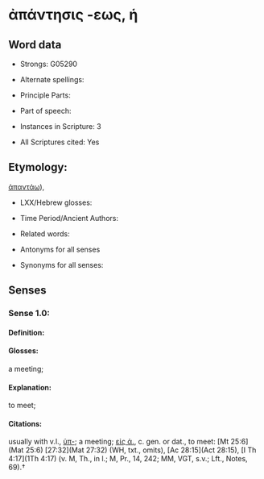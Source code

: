 # ἀπάντησις -εως, ἡ

<!-- Status: S2=NeedsEdits -->
<!-- Lexica used for edits:   -->

## Word data

* Strongs: G05290

* Alternate spellings:



* Principle Parts: 


* Part of speech: 


* Instances in Scripture: 3

* All Scriptures cited: Yes

## Etymology: 

[ἀπαντάω]()),

* LXX/Hebrew glosses: 


* Time Period/Ancient Authors: 


* Related words: 

* Antonyms for all senses

* Synonyms for all senses: 


## Senses 


### Sense  1.0: 

#### Definition: 

#### Glosses: 

a meeting; 

#### Explanation: 

to meet; 

#### Citations: 

usually with v.l., [ὑπ-](); a meeting; [εἰς ἀ.](), c. gen. or dat., to meet: [Mt 25:6](Mat 25:6) [27:32](Mat 27:32) (WH, txt., omits), [Ac 28:15](Act 28:15), [I Th 4:17](1Th 4:17) (v. M, Th., in l.; M, Pr., 14, 242; MM, VGT, s.v.; Lft., Notes, 69).†
